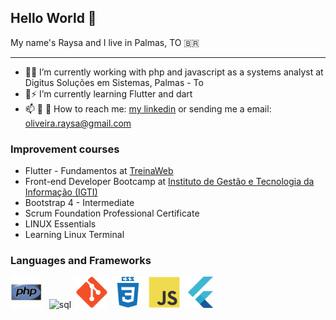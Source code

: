 ## Hello World 👋

My name's Raysa and I live in Palmas, TO :brazil:

---

  - :woman_technologist: I’m currently working with php and javascript as a systems analyst at Digitus Soluções em Sistemas, Palmas - To 
  - 🔭⚡ I’m currently learning Flutter and dart 
  - 📫 :incoming_envelope: 💬 How to reach me: [my linkedin](https://www.linkedin.com/in/raysa-oliveira/) or sending me a email: oliveira.raysa@gmail.com


### Improvement courses

* Flutter - Fundamentos at [TreinaWeb](https://www.treinaweb.com.br)
* Front-end Developer Bootcamp at [Instituto de Gestão e Tecnologia da Informação (IGTI)](https://www.igti.com.br) 
* Bootstrap 4 - Intermediate
* Scrum Foundation Professional Certificate
* LINUX Essentials
* Learning Linux Terminal


### Languages and Frameworks 

<p align="left">
    <img src="https://github.com/devicons/devicon/blob/9f4f5cdb393299a81125eb5127929ea7bfe42889/icons/php/php-original.svg" alt="php" width="50" height="50" /> &nbsp;
  <img src="https://image.flaticon.com/icons/png/512/2305/2305934.png" alt="sql" width="50" height="50" />&nbsp;
     <img src="https://raw.githubusercontent.com/devicons/devicon/master/icons/git/git-plain.svg" alt="git" width="50" height="50" />&nbsp;
    <img src="https://raw.githubusercontent.com/devicons/devicon/master/icons/css3/css3-plain-wordmark.svg" alt="css3" width="50" height="50" />&nbsp;
    <img src="https://raw.githubusercontent.com/devicons/devicon/master/icons/javascript/javascript-original.svg" alt="javascript" width="50" height="50" />&nbsp;
    <img src="https://raw.githubusercontent.com/devicons/devicon/master/icons/flutter/flutter-original.svg" alt="flutter" width="50" height="50" />&nbsp;

</p>

<!--
**RaysaOliveira/RaysaOliveira** is a ✨ _special_ ✨ repository because its `README.md` (this file) appears on your GitHub profile.

Here are some ideas to get you started:

- 🔭 I’m currently working on ...
- 🌱 I’m currently learning ...
- 👯 I’m looking to collaborate on ...
- 🤔 I’m looking for help with ...
- 💬 Ask me about ...
- 📫 How to reach me: ...
- 😄 Pronouns: ...
- ⚡ Fun fact: ...
-->
